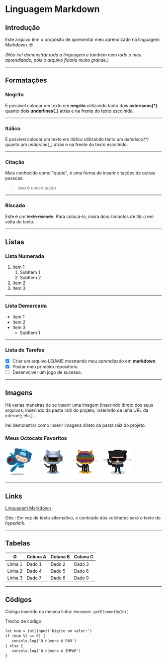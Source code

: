 # Linguagem Markdown

## Introdução
Este arquivo tem o propósito de apresentar meu aprendizado na linguagem Markdown. 🤓

_(Não irei demonstrar toda a linguagem e também nem todo o meu aprendizado, pois o arquivo ficaria muito grande.)_
___

## Formatações

### Negrito
É possível colocar um texto em **negrito** utilizando tanto dois __asteriscos(*)__ quanto dois **underlines(_)** atrás e na frente do texto escolhido.
___

### Itálico
É possível colocar um texto em *itálico* utilizando tanto um _asterisco(*)_ quanto um *underline(_)* atrás e na frente do texto escolhido.
___
### Citação
Mais conhecido como "quote", é uma forma de inserir citações de outras pessoas.
> Isso é uma citação
___
### Riscado
Este é um ~~texto riscado~~. Para colocá-lo, insira dois símbolos de til(~) em volta do texto.
___

## Listas

### Lista Numerada

1. Item 1
   1. SubItem 1
   2. SubItem 2
2. Item 2
3. Item 3
___

### Lista Demarcada

* Item 1
* Item 2
* Item 3
   * SubItem 1
___

### Lista de Tarefas

- [x] Criar um arquivo LEIAME mostrando meu aprendizado em **markdown**.
- [x] Postar meu primeiro repositório.
- [ ] Desenvolver um jogo de sucesso.
___

## Imagens
Há varias maneiras de se inserir uma imagem (inserindo direto dos seus arquivos; inserindo da pasta raíz do projeto; inserindo de uma URL da internet; etc.).

Irei demonstrar como inserir imagens direto da pasta raíz do projeto.

### Meus Octocats Favoritos
![MegaCat](images/megacat-2.png)
![Daft-PunktoCat Thomas](images/daftpunktocat-thomas.gif)
![Daft-PunktoCat Guy](images/daftpunktocat-guy.gif)
![SteroidtoCat](images/steroidtocat.png)
___

## Links
[Linguagem Markdown](https://github.com/DimiEmerick/DimiEmerick/edit/main/LEIAME.md#linguagem-markdown)

Obs.: Em vez de texto alternativo, o conteúdo dos colchetes será o texto do _hyperlink_.
___

## Tabelas

Ø | Coluna A | Coluna B | Coluna C
---|---|---|---
Linha 1 | Dado 1 | Dado 2 | Dado 3
Linha 2 | Dado 4 | Dado 5 | Dado 6
Linha 3 | Dado 7 | Dado 8 | Dado 9
___

## Códigos
Código inserido na mesma linha: `document.getElementById()`

Trecho de código:
```
let num = int(input('Digite um valor:')
if (num %2 == 0) {
   console.log('O número é PAR')
} else {
   console.log('O número é ÍMPAR')
}
```
